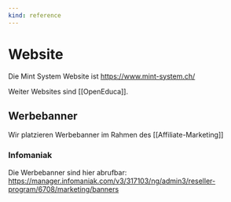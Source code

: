 ```yaml
---
kind: reference
---
```

# Website

Die Mint System Website ist <https://www.mint-system.ch/>

Weiter Websites sind [[OpenEduca]].

## Werbebanner

Wir platzieren Werbebanner im Rahmen des [[Affiliate-Marketing]]

### Infomaniak

Die Werbebanner sind hier abrufbar: <https://manager.infomaniak.com/v3/317103/ng/admin3/reseller-program/6708/marketing/banners>